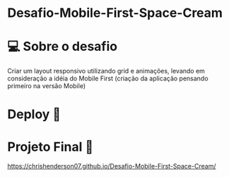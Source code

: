 # Desafio-Mobile-First-Space-Cream

# 💻 Sobre o desafio
Criar um layout responsivo utilizando grid e animações, levando em consideração a idéia do Mobile First (criação da aplicação pensando primeiro na versão Mobile)

# Deploy 🚀
# Projeto Final 🤩

https://chrishenderson07.github.io/Desafio-Mobile-First-Space-Cream/

